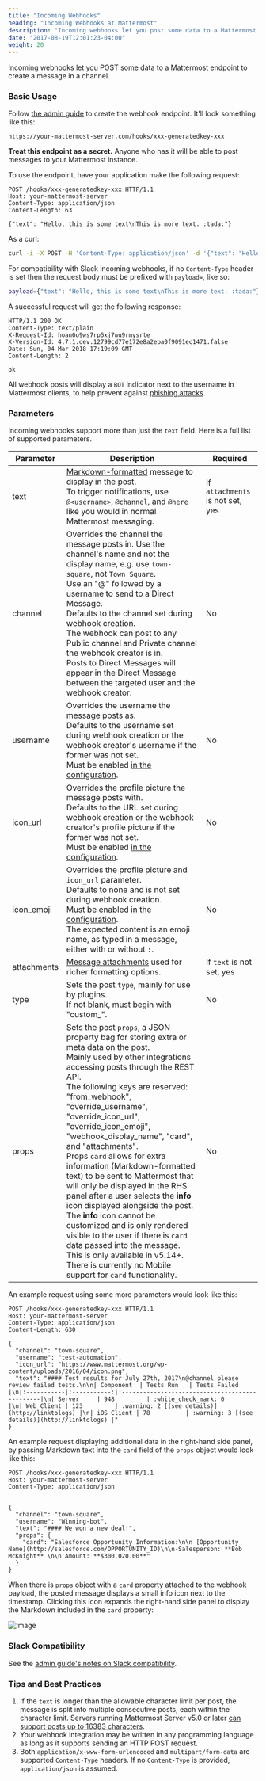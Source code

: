 ```yaml
---
title: "Incoming Webhooks"
heading: "Incoming Webhooks at Mattermost"
description: "Incoming webhooks let you post some data to a Mattermost endpoint to create a message in a channel."
date: "2017-08-19T12:01:23-04:00"
weight: 20
---
```


Incoming webhooks let you POST some data to a Mattermost endpoint to create a message in a channel.

### Basic Usage

Follow [the admin guide](https://docs.mattermost.com/developer/webhooks-incoming.html#simple-incoming-webhook) to create the webhook endpoint. It'll look something like this:

```
https://your-mattermost-server.com/hooks/xxx-generatedkey-xxx
```

__Treat this endpoint as a secret.__ Anyone who has it will be able to post messages to your Mattermost instance.

To use the endpoint, have your application make the following request:

```http
POST /hooks/xxx-generatedkey-xxx HTTP/1.1
Host: your-mattermost-server
Content-Type: application/json
Content-Length: 63

{"text": "Hello, this is some text\nThis is more text. :tada:"}
```

As a curl:

```bash
curl -i -X POST -H 'Content-Type: application/json' -d '{"text": "Hello, this is some text\nThis is more text. :tada:"}' http://{your-mattermost-site}/hooks/xxx-generatedkey-xxx
```

For compatibility with Slack incoming webhooks, if no `Content-Type` header is set then the request body must be prefixed with `payload=`, like so:

```bash
payload={"text": "Hello, this is some text\nThis is more text. :tada:"}
```

A successful request will get the following response:

```http
HTTP/1.1 200 OK
Content-Type: text/plain
X-Request-Id: hoan6o9ws7rp5xj7wu9rmysrte
X-Version-Id: 4.7.1.dev.12799cd77e172e8a2eba0f9091ec1471.false
Date: Sun, 04 Mar 2018 17:19:09 GMT
Content-Length: 2

ok
```

All webhook posts will display a `BOT` indicator next to the username in Mattermost clients, to help prevent against [phishing attacks](https://en.wikipedia.org/wiki/Phishing).

### Parameters

Incoming webhooks support more than just the `text` field. Here is a full list of supported parameters.

| Parameter | Description | Required |
|---|---|---|
| text | [Markdown-formatted](https://docs.mattermost.com/messaging/formatting-text.html) message to display in the post.<br> To trigger notifications, use `@<username>`, `@channel`, and `@here` like you would in normal Mattermost messaging. | If `attachments` is not set, yes |
| channel | Overrides the channel the message posts in. Use the channel's name and not the display name, e.g. use `town-square`, not `Town Square`.<br> Use an "@" followed by a username to send to a Direct Message.<br> Defaults to the channel set during webhook creation.<br> The webhook can post to any Public channel and Private channel the webhook creator is in.<br> Posts to Direct Messages will appear in the Direct Message between the targeted user and the webhook creator. | No |
| username | Overrides the username the message posts as.<br> Defaults to the username set during webhook creation or the webhook creator's username if the former was not set.<br> Must be enabled [in the configuration](https://docs.mattermost.com/configure/configuration-settings.html#enable-integrations-to-override-usernames). | No |
| icon\_url | Overrides the profile picture the message posts with.<br> Defaults to the URL set during webhook creation or the webhook creator's profile picture if the former was not set.<br> Must be enabled [in the configuration](https://docs.mattermost.com/configure/configuration-settings.html#enable-integrations-to-override-profile-picture-icons). | No |
| icon\_emoji | Overrides the profile picture and `icon_url` parameter.<br> Defaults to none and is not set during webhook creation.<br> Must be enabled [in the configuration](https://docs.mattermost.com/configure/configuration-settings.html#enable-integrations-to-override-profile-picture-icons).<br> The expected content is an emoji name, as typed in a message, either with or without `:`. | No |
| attachments | [Message attachments](https://docs.mattermost.com/developer/message-attachments.html) used for richer formatting options. | If `text` is not set, yes |
| type | Sets the post `type`, mainly for use by plugins.<br> If not blank, must begin with "custom\_". | No |
| props | Sets the post `props`, a JSON property bag for storing extra or meta data on the post.<br> Mainly used by other integrations accessing posts through the REST API.<br> The following keys are reserved: "from\_webhook", "override\_username", "override\_icon\_url", "override\_icon\_emoji", "webhook\_display\_name", "card", and "attachments".<br> Props `card` allows for extra information (Markdown-formatted text) to be sent to Mattermost that will only be displayed in the RHS panel after a user selects the **info** icon displayed alongside the post.<br> The **info** icon cannot be customized and is only rendered visible to the user if there is `card` data passed into the message.<br> This is only available in v5.14+.<br> There is currently no Mobile support for `card` functionality. | No |


An example request using some more parameters would look like this:

```http
POST /hooks/xxx-generatedkey-xxx HTTP/1.1
Host: your-mattermost-server
Content-Type: application/json
Content-Length: 630

{
  "channel": "town-square",
  "username": "test-automation",
  "icon_url": "https://www.mattermost.org/wp-content/uploads/2016/04/icon.png",
  "text": "#### Test results for July 27th, 2017\n@channel please review failed tests.\n\n| Component  | Tests Run   | Tests Failed                                   |\n|:-----------|:-----------:|:-----------------------------------------------|\n| Server     | 948         | :white_check_mark: 0                           |\n| Web Client | 123         | :warning: 2 [(see details)](http://linktologs) |\n| iOS Client | 78          | :warning: 3 [(see details)](http://linktologs) |"
}
```

An example request displaying additional data in the right-hand side panel, by passing Markdown text into the `card` field of the `props` object would look like this:

```http
POST /hooks/xxx-generatedkey-xxx HTTP/1.1
Host: your-mattermost-server
Content-Type: application/json


{
  "channel": "town-square",
  "username": "Winning-bot",
  "text": "#### We won a new deal!",
  "props": {
    "card": "Salesforce Opportunity Information:\n\n [Opportunity Name](http://salesforce.com/OPPORTUNITY_ID)\n\n-Salesperson: **Bob McKnight** \n\n Amount: **$300,020.00**"
  }
}
```

When there is `props` object with a `card` property attached to the webhook payload, the posted message displays a small info icon next to the timestamp. Clicking this icon expands the right-hand side panel to display the Markdown included in the `card` property:

![image](https://user-images.githubusercontent.com/915956/64055959-ec0cfe80-cb44-11e9-8ee3-b64d47c86032.png)

### Slack Compatibility

See the [admin guide's notes on Slack compatibility](https://docs.mattermost.com/developer/webhooks-incoming.html#slack-compatibility).

### Tips and Best Practices

1. If the `text` is longer than the allowable character limit per post, the message is split into multiple consecutive posts, each within the character limit. Servers running Mattermost Server v5.0 or later [can support posts up to 16383 characters](https://docs.mattermost.com/upgrade/important-upgrade-notes.html).
2. Your webhook integration may be written in any programming language as long as it supports sending an HTTP POST request.
3. Both `application/x-www-form-urlencoded` and `multipart/form-data` are supported `Content-Type` headers. If no `Content-Type` is provided, `application/json` is assumed.
